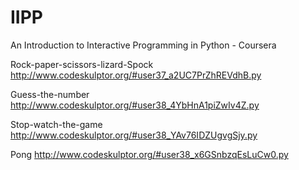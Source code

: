 IIPP
====

An Introduction to Interactive Programming in Python - Coursera

Rock-paper-scissors-lizard-Spock
http://www.codeskulptor.org/#user37_a2UC7PrZhREVdhB.py

Guess-the-number
http://www.codeskulptor.org/#user38_4YbHnA1piZwIv4Z.py

Stop-watch-the-game
http://www.codeskulptor.org/#user38_YAv76IDZUgvgSjy.py

Pong
http://www.codeskulptor.org/#user38_x6GSnbzqEsLuCw0.py
